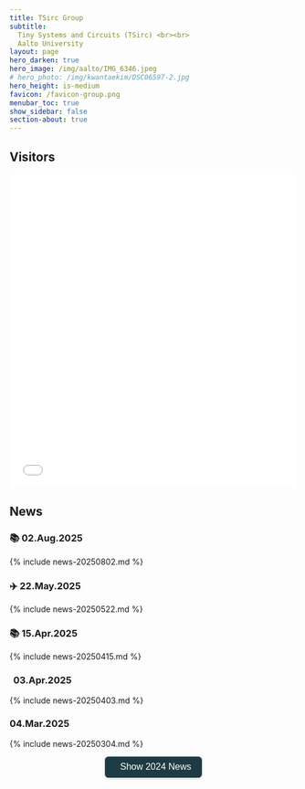 ```yaml
---
title: TSirc Group
subtitle:
  Tiny Systems and Circuits (TSirc) <br><br>
  Aalto University
layout: page
hero_darken: true
hero_image: /img/aalto/IMG_6346.jpeg
# hero_photo: /img/kwantaekim/DSC06597-2.jpg
hero_height: is-medium
favicon: /favicon-group.png
menubar_toc: true
show_sidebar: false
section-about: true
---
```


<style>
/* TOC */
.contents {position: sticky; top: 10%;}

/* News */
details > summary {list-style: none; cursor: pointer; font-size: 1.2em; font-weight: bold;}
details > summary::-webkit-details-marker {display: none;}
details > summary::marker {display: none;}

/* News Button */
.btn-show-2024 {
  display: inline-flex;
  align-items: center;
  gap: 0.5em;
  padding: 0.6em 1.2em;
  font-size: 1rem;
  color: #ffffff;
  background-color: #1d3b44; /* same approx. dark teal */
  border: none;
  border-radius: 0.4em;
  cursor: pointer;
  transition: background-color 0.3s ease;
  box-shadow: 0 2px 5px rgba(0,0,0,0.15);
}

.btn-show-2024:hover {
  background-color: #22474f; /* slightly different teal for hover */
}

/* Less bright outline for focus/active */
.btn-show-2024:focus,
.btn-show-2024:active {
  outline: 2px solid #2fa093; /* a more subdued teal */
  outline-offset: 2px;
}
</style>

<link href="{{ site.base_url }}/emoji.css" rel="stylesheet" type='text/css'>
<link rel='stylesheet' href='https://cdn-uicons.flaticon.com/2.6.0/uicons-regular-straight/css/uicons-regular-straight.css'>

## Visitors

<iframe src="{{ site.base_url }}/visitor_overlay.html" width="100%" height="550" style="padding: 0; margin: 0; border: none;"></iframe>

## News

### 📚 02.Aug.2025

{% include news-20250802.md %}

### ✈️ 22.May.2025

{% include news-20250522.md %}

### 📚 15.Apr.2025

{% include news-20250415.md %}

### <span style="margin-right: 0.2em;"></span><i class="fa-solid fa-user-tie fa-lg"></i><span style="margin-right: 0.2em;"></span> 03.Apr.2025

{% include news-20250403.md %}

### <i class="fa-regular fa-handshake fa-lg"></i> 04.Mar.2025

{% include news-20250304.md %}

<!-- Old News -->

<div style="text-align: center; margin: 1em 0;">
  <button id="toggle-2024-news-btn" class="btn-show-2024" onclick="toggle2024News()">
    <i class="fa-solid fa-newspaper"></i>
    Show 2024 News
  </button>
</div>
<br><br><br>

<div id="older-news-container"></div>

<script>
  let news2024Html = null;  // cache for the fetched content
  let showing2024 = false;  // track whether 2024 news is currently visible

  function toggle2024News() {
    const btn = document.getElementById('toggle-2024-news-btn');
    const container = document.getElementById('older-news-container');

    // If currently hidden, show it
    if (!showing2024) {
      // If we've already fetched it before, just re-inject
      if (news2024Html !== null) {
        container.innerHTML = news2024Html;
        showing2024 = true;
        btn.innerHTML = '<i class="fa-solid fa-newspaper"></i> Hide 2024 News';
      } else {
        // First time fetch
        btn.disabled = true;
        fetch('/news-2024.html')
          .then(response => {
            if (!response.ok) {
              throw new Error('Network response was not ok');
            }
            return response.text();
          })
          .then(html => {
            news2024Html = html;       // cache the result
            container.innerHTML = html; 
            showing2024 = true;
            btn.disabled = false;
            btn.innerHTML = '<i class="fa-solid fa-newspaper"></i> Hide 2024 News';
          })
          .catch(error => {
            console.error('Error fetching 2024 news:', error);
            btn.disabled = false;
          });
      }
    } 
    // If currently shown, hide it
    else {
      container.innerHTML = '';
      showing2024 = false;
      btn.innerHTML = '<i class="fa-solid fa-newspaper"></i> Show 2024 News';
    }
  }
</script>
